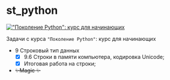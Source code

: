 # st_python
[!["Поколение Python": курс для начинающих](https://theme.zdassets.com/theme_assets/2197147/05bc1afb66ec7da4c7369771042c31bd195bece6.png)](https://stepik.org/course/58852/syllabus)

Задачи с курса `"Поколение Python"`: курс для начинающих

- 9 Строковый тип данных
  - [X] 9.6 Строки в памяти компьютера, кодировка Unicode;
  - [X] Итоговая работа на строки;
- ~~✨Magic ✨~~
